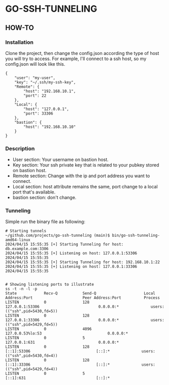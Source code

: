 # GO-SSH-TUNNELING #

## HOW-TO ##

### Installation ###
Clone the project, then change the config.json according the type of host you will try to access.
For example, I'll connect to a ssh host, so my config.json will look like this.
```
{
    "user": "my-user",
    "key": "~/.ssh/my-ssh-key",
    "Remote": {
        "host": "192.168.10.1",
        "port": 22
    },
    "Local": {
        "host": "127.0.0.1",
        "port": 33306
    },
    "bastion": {
        "host": "192.168.10.10"
    }
}

```
### Description ###

* User section: Your username on bastion host.
* Key section: Your ssh private key that is related to your pubkey stored on bastion host.
* Remote section: Change with the ip and port address you want to connect.
* Local section: host attribute remains the same, port change to a local port that's available.
* bastion section: don't change.


### Tunneling ###
Simple run the binary file as following:
```
# Starting tunnels
~/github.com/projects/go-ssh-tunneling (main)$ bin/go-ssh-tunneling-amd64-linux 
2024/04/15 15:55:35 [+] Starting Tunneling for host: db.example.com:3306
2024/04/15 15:55:35 [+] Listening on host: 127.0.0.1:53306
2024/04/15 15:55:35 
2024/04/15 15:55:35 [+] Starting Tunneling for host: 192.168.10.1:22
2024/04/15 15:55:35 [+] Listening on host: 127.0.0.1:33306
2024/04/15 15:55:35 


# Showing listening ports to illustrate
ss -t -n -l -p
State            Recv-Q           Send-Q                     Local Address:Port                      Peer Address:Port          Process                                  
LISTEN           0                128                            127.0.0.1:53306                          0.0.0.0:*              users:(("ssh",pid=5430,fd=5))           
LISTEN           0                128                            127.0.0.1:33306                          0.0.0.0:*              users:(("ssh",pid=5429,fd=5))           
LISTEN           0                4096                       127.0.0.53%lo:53                             0.0.0.0:*                                                      
LISTEN           0                5                              127.0.0.1:631                            0.0.0.0:*                                                      
LISTEN           0                128                                [::1]:53306                             [::]:*              users:(("ssh",pid=5430,fd=4))           
LISTEN           0                128                                [::1]:33306                             [::]:*              users:(("ssh",pid=5429,fd=4))           
LISTEN           0                5                                  [::1]:631                               [::]:*  
```